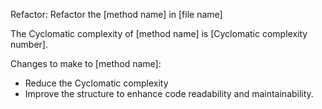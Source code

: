 Refactor: Refactor the [method name] in [file name]

The Cyclomatic complexity of [method name] is [Cyclomatic complexity number]. 

Changes to make to [method name]:
- Reduce the Cyclomatic complexity
- Improve the structure to enhance code readability and maintainability.
